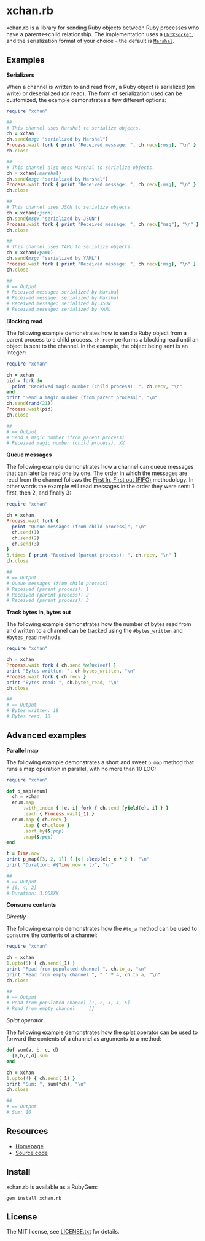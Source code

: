 # xchan.rb

xchan.rb is a library for sending Ruby objects
between Ruby processes who have a parent&lt;-&gt;child relationship. The
implementation uses a <code><a href=https://rubydoc.info/stdlib/socket/UNIXSocket.pair>UNIXSocket</a></code>,
and the serialization format of your choice - the default is [`Marshal`](https://www.rubydoc.info/stdlib/core/Marshal).


## Examples

**Serializers**

When a channel is written to and read from, a Ruby object is serialized (on write)
or deserialized (on read). The form of serialization used can be customized, the
example demonstrates a few different options:

```ruby
require "xchan"

##
# This channel uses Marshal to serialize objects.
ch = xchan
ch.send(msg: "serialized by Marshal")
Process.wait fork { print "Received message: ", ch.recv[:msg], "\n" }
ch.close

##
# This channel also uses Marshal to serialize objects.
ch = xchan(:marshal)
ch.send(msg: "serialized by Marshal")
Process.wait fork { print "Received message: ", ch.recv[:msg], "\n" }
ch.close

##
# This channel uses JSON to serialize objects.
ch = xchan(:json)
ch.send(msg: "serialized by JSON")
Process.wait fork { print "Received message: ", ch.recv["msg"], "\n" }
ch.close

##
# This channel uses YAML to serialize objects.
ch = xchan(:yaml)
ch.send(msg: "serialized by YAML")
Process.wait fork { print "Received message: ", ch.recv[:msg], "\n" }
ch.close

##
# == Output
# Received message: serialized by Marshal
# Received message: serialized by Marshal
# Received message: serialized by JSON
# Received message: serialized by YAML

```

**Blocking read**

The following example demonstrates how to send a Ruby object from a parent process
to a child process. `ch.recv` performs a blocking read until an object is sent
to the channel. In the example, the object being sent is an Integer:

```ruby
require "xchan"

ch = xchan
pid = fork do
  print "Received magic number (child process): ", ch.recv, "\n"
end
print "Send a magic number (from parent process)", "\n"
ch.send(rand(21))
Process.wait(pid)
ch.close

##
# == Output
# Send a magic number (from parent process)
# Received magic number (child process): XX
```

**Queue messages**

The following example demonstrates how a channel can queue messages that
can later be read one by one. The order in which the messages
are read from the channel follows the
[First In, First out (FIFO)](https://en.wikipedia.org/wiki/FIFO_(computing_and_electronics))
methodology. In other words the example will read messages in the
order they were sent: 1 first, then 2, and finally 3:

```ruby
require "xchan"

ch = xchan
Process.wait fork {
  print "Queue messages (from child process)", "\n"
  ch.send(1)
  ch.send(2)
  ch.send(3)
}
3.times { print "Received (parent process): ", ch.recv, "\n" }
ch.close

##
# == Output
# Queue messages (from child process)
# Received (parent process): 1
# Received (parent process): 2
# Received (parent process): 3
```

**Track bytes in, bytes out**

The following example demonstrates how the number of bytes read from and written to
a channel can be tracked using the `#bytes_written` and `#bytes_read` methods:

```ruby
require "xchan"

ch = xchan
Process.wait fork { ch.send %w[0x1eef] }
print "Bytes written: ", ch.bytes_written, "\n"
Process.wait fork { ch.recv }
print "Bytes read: ", ch.bytes_read, "\n"
ch.close

##
# == Output
# Bytes written: 18
# Bytes read: 18
```

## Advanced examples

**Parallel map**

The following example demonstrates a short and sweet `p_map` method
that runs a map operation in parallel, with no more than 10 LOC:

```ruby
require "xchan"

def p_map(enum)
  ch = xchan
  enum.map
      .with_index { |e, i| fork { ch.send [yield(e), i] } }
      .each { Process.wait(_1) }
  enum.map { ch.recv }
      .tap { ch.close }
      .sort_by(&:pop)
      .map(&:pop)
end

t = Time.now
print p_map([3, 2, 1]) { |e| sleep(e); e * 2 }, "\n"
print "Duration: #{Time.now - t}", "\n"

##
# == Output
# [6, 4, 2]
# Duration: 3.00XXX
```


**Consume contents**

*Directly*

The following example demonstrates how the `#to_a` method can be used
to consume the contents of a channel:

```ruby
require "xchan"

ch = xchan
1.upto(5) { ch.send(_1) }
print "Read from populated channel ", ch.to_a, "\n"
print "Read from empty channel ", " " * 4, ch.to_a, "\n"
ch.close

##
# == Output
# Read from populated channel [1, 2, 3, 4, 5]
# Read from empty channel     []
```

*Splat operator*

The following example demonstrates how the splat operator can be used
to forward the contents of a channel as arguments to a method:

```ruby
def sum(a, b, c, d)
  [a,b,c,d].sum
end

ch = xchan
1.upto(4) { ch.send(_1) }
print "Sum: ", sum(*ch), "\n"
ch.close

##
# == Output
# Sum: 10
```

## Resources

* [Homepage](https://0x1eef.github.io/x/xchan.rb)
* [Source code](https://github.com/0x1eef/xchan.rb)

## Install

xchan.rb is available as a RubyGem:

    gem install xchan.rb

## <a id="license"> License </a>

The MIT license, see [LICENSE.txt](./LICENSE.txt) for details.
